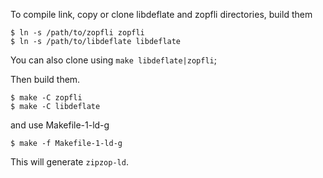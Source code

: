 To compile link, copy or clone libdeflate and zopfli directories, build them

```
$ ln -s /path/to/zopfli zopfli
$ ln -s /path/to/libdeflate libdeflate
```

You can also clone using `make libdeflate|zopfli`;

Then build them.

```
$ make -C zopfli
$ make -C libdeflate
```

and use Makefile-1-ld-g

```
$ make -f Makefile-1-ld-g
```

This will generate `zipzop-ld`.


